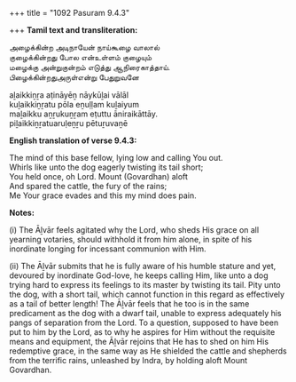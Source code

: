 +++
title = "1092 Pasuram 9.4.3"

+++
**Tamil text and transliteration:**

அழைக்கின்ற அடிநாயேன் நாய்கூழை வாலால்  
குழைக்கின்றது போல என்உள்ளம் குழையும்  
மழைக்கு அன்றுகுன்றம் எடுத்து ஆநிரைகாத்தாய்.  
பிழைக்கின்றதுஅருள்என்று பேதுறுவனே

aḻaikkiṉṟa aṭināyēṉ nāykūḻai vālāl  
kuḻaikkiṉṟatu pōla eṉuḷḷam kuḻaiyum  
maḻaikku aṉṟukuṉṟam eṭuttu āniraikāttāy.  
piḻaikkiṉṟatuaruḷeṉṟu pētuṟuvaṉē

**English translation of verse 9.4.3:**

The mind of this base fellow, lying low and calling You out.  
Whirls like unto the dog eagerly twisting its tail short;  
You held once, oh Lord. Mount (Govardhan) aloft  
And spared the cattle, the fury of the rains;  
Me Your grace evades and this my mind does pain.

**Notes:**

\(i\) The Āḻvār feels agitated why the Lord, who sheds His grace on all yearning votaries, should withhold it from him alone, in spite of his inordinate longing for incessant communion with Him.

\(ii\) The Āḻvār submits that he is fully aware of his humble stature and yet, devoured by inordinate God-love, he keeps calling Him, like unto a dog trying hard to express its feelings to its master by twisting its tail. Pity unto the dog, with a short tail, which cannot function in this regard as effectively as a tail of better length! The Āḻvār feels that he too is in the same predicament as the dog with a dwarf tail, unable to express adequately his pangs of separation from the Lord. To a question, supposed to have been put to him by the Lord, as to why he aspires for Him without the requisite means and equipment, the Āḻvār rejoins that He has to shed on him His redemptive grace, in the same way as He shielded the cattle and shepherds from the terrific rains, unleashed by Indra, by holding aloft Mount Govardhan.


